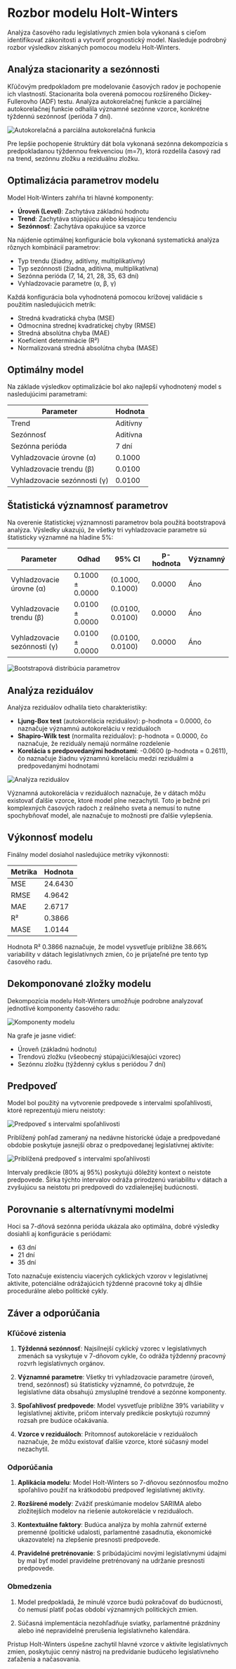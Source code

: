 # Rozbor modelu Holt-Winters

Analýza časového radu legislatívnych zmien bola vykonaná s cieľom identifikovať zákonitosti a vytvoriť prognostický model. Nasleduje podrobný rozbor výsledkov získaných pomocou modelu Holt-Winters.

## Analýza stacionarity a sezónnosti

Kľúčovým predpokladom pre modelovanie časových radov je pochopenie ich vlastností. Stacionarita bola overená pomocou rozšíreného Dickey-Fullerovho (ADF) testu. Analýza autokorelačnej funkcie a parciálnej autokorelačnej funkcie odhalila významné sezónne vzorce, konkrétne týždennú sezónnosť (perióda 7 dní).

![Autokorelačná a parciálna autokorelačná funkcia](../hw_results/acf_pacf_plot.png)

Pre lepšie pochopenie štruktúry dát bola vykonaná sezónna dekompozícia s predpokladanou týždennou frekvenciou (m=7), ktorá rozdelila časový rad na trend, sezónnu zložku a reziduálnu zložku.

## Optimalizácia parametrov modelu

Model Holt-Winters zahŕňa tri hlavné komponenty:
- **Úroveň (Level)**: Zachytáva základnú hodnotu 
- **Trend**: Zachytáva stúpajúcu alebo klesajúcu tendenciu
- **Sezónnosť**: Zachytáva opakujúce sa vzorce

Na nájdenie optimálnej konfigurácie bola vykonaná systematická analýza rôznych kombinácií parametrov:
- Typ trendu (žiadny, aditívny, multiplikatívny)
- Typ sezónnosti (žiadna, aditívna, multiplikatívna)
- Sezónna perióda (7, 14, 21, 28, 35, 63 dní)
- Vyhladzovacie parametre (α, β, γ)

Každá konfigurácia bola vyhodnotená pomocou krížovej validácie s použitím nasledujúcich metrík:
- Stredná kvadratická chyba (MSE)
- Odmocnina strednej kvadratickej chyby (RMSE)
- Stredná absolútna chyba (MAE)
- Koeficient determinácie (R²)
- Normalizovaná stredná absolútna chyba (MASE)

## Optimálny model

Na základe výsledkov optimalizácie bol ako najlepší vyhodnotený model s nasledujúcimi parametrami:

| Parameter | Hodnota |
|-----------|---------|
| Trend | Aditívny |
| Sezónnosť | Aditívna |
| Sezónna perióda | 7 dní |
| Vyhladzovacie úrovne (α) | 0.1000 |
| Vyhladzovacie trendu (β) | 0.0100 |
| Vyhladzovacie sezónnosti (γ) | 0.0100 |

## Štatistická významnosť parametrov

Na overenie štatistickej významnosti parametrov bola použitá bootstrapová analýza. Výsledky ukazujú, že všetky tri vyhladzovacie parametre sú štatisticky významné na hladine 5%:

| Parameter | Odhad | 95% CI | p-hodnota | Významný |
|-----------|-------|--------|-----------|----------|
| Vyhladzovacie úrovne (α) | 0.1000 ± 0.0000 | (0.1000, 0.1000) | 0.0000 | Áno |
| Vyhladzovacie trendu (β) | 0.0100 ± 0.0000 | (0.0100, 0.0100) | 0.0000 | Áno |
| Vyhladzovacie sezónnosti (γ) | 0.0100 ± 0.0000 | (0.0100, 0.0100) | 0.0000 | Áno |

![Bootstrapová distribúcia parametrov](../parameter_significance_bootstrap.png)

## Analýza reziduálov

Analýza reziduálov odhalila tieto charakteristiky:

- **Ljung-Box test** (autokorelácia reziduálov): p-hodnota = 0.0000, čo naznačuje významnú autokoreláciu v reziduáloch
- **Shapiro-Wilk test** (normalita reziduálov): p-hodnota = 0.0000, čo naznačuje, že reziduály nemajú normálne rozdelenie
- **Korelácia s predpovedanými hodnotami**: -0.0600 (p-hodnota = 0.2611), čo naznačuje žiadnu významnú koreláciu medzi reziduálmi a predpovedanými hodnotami

![Analýza reziduálov](../residual_analysis.png)

Významná autokorelácia v reziduáloch naznačuje, že v dátach môžu existovať ďalšie vzorce, ktoré model plne nezachytil. Toto je bežné pri komplexných časových radoch z reálneho sveta a nemusí to nutne spochybňovať model, ale naznačuje to možnosti pre ďalšie vylepšenia.

## Výkonnosť modelu

Finálny model dosiahol nasledujúce metriky výkonnosti:

| Metrika | Hodnota |
|---------|---------|
| MSE | 24.6430 |
| RMSE | 4.9642 |
| MAE | 2.6717 |
| R² | 0.3866 |
| MASE | 1.0144 |

Hodnota R² 0.3866 naznačuje, že model vysvetľuje približne 38.66% variability v dátach legislatívnych zmien, čo je prijateľné pre tento typ časového radu.

## Dekomponované zložky modelu

Dekompozícia modelu Holt-Winters umožňuje podrobne analyzovať jednotlivé komponenty časového radu:

![Komponenty modelu](../hw_results/components_plot.png)

Na grafe je jasne vidieť:
- Úroveň (základnú hodnotu)
- Trendovú zložku (všeobecný stúpajúci/klesajúci vzorec)
- Sezónnu zložku (týždenný cyklus s periódou 7 dní)

## Predpoveď

Model bol použitý na vytvorenie predpovede s intervalmi spoľahlivosti, ktoré reprezentujú mieru neistoty:

![Predpoveď s intervalmi spoľahlivosti](../hw_results/forecast_with_intervals.png)

Priblížený pohľad zameraný na nedávne historické údaje a predpovedané obdobie poskytuje jasnejší obraz o predpovedanej legislatívnej aktivite:

![Priblížená predpoveď s intervalmi spoľahlivosti](../hw_results/forecast_zoomed_with_intervals.png)

Intervaly predikcie (80% aj 95%) poskytujú dôležitý kontext o neistote predpovede. Šírka týchto intervalov odráža prirodzenú variabilitu v dátach a zvyšujúcu sa neistotu pri predpovedi do vzdialenejšej budúcnosti.

## Porovnanie s alternatívnymi modelmi

Hoci sa 7-dňová sezónna perióda ukázala ako optimálna, dobré výsledky dosiahli aj konfigurácie s periódami:
- 63 dní
- 21 dní
- 35 dní

Toto naznačuje existenciu viacerých cyklických vzorov v legislatívnej aktivite, potenciálne odrážajúcich týždenné pracovné toky aj dlhšie procedurálne alebo politické cykly.

## Záver a odporúčania

### Kľúčové zistenia

1. **Týždenná sezónnosť**: Najsilnejší cyklický vzorec v legislatívnych zmenách sa vyskytuje v 7-dňovom cykle, čo odráža týždenný pracovný rozvrh legislatívnych orgánov.

2. **Významné parametre**: Všetky tri vyhladzovacie parametre (úroveň, trend, sezónnosť) sú štatisticky významné, čo potvrdzuje, že legislatívne dáta obsahujú zmysluplné trendové a sezónne komponenty.

3. **Spoľahlivosť predpovede**: Model vysvetľuje približne 39% variability v legislatívnej aktivite, pričom intervaly predikcie poskytujú rozumný rozsah pre budúce očakávania.

4. **Vzorce v reziduáloch**: Prítomnosť autokorelácie v reziduáloch naznačuje, že môžu existovať ďalšie vzorce, ktoré súčasný model nezachytil.

### Odporúčania

1. **Aplikácia modelu**: Model Holt-Winters so 7-dňovou sezónnosťou možno spoľahlivo použiť na krátkodobú predpoveď legislatívnej aktivity.

2. **Rozšírené modely**: Zvážiť preskúmanie modelov SARIMA alebo zložitejších modelov na riešenie autokorelácie v reziduáloch.

3. **Kontextuálne faktory**: Budúca analýza by mohla zahrnúť externé premenné (politické udalosti, parlamentné zasadnutia, ekonomické ukazovatele) na zlepšenie presnosti predpovede.

4. **Pravidelné pretrénovanie**: S pribúdajúcimi novými legislatívnymi údajmi by mal byť model pravidelne pretrénovaný na udržanie presnosti predpovede.

### Obmedzenia

1. Model predpokladá, že minulé vzorce budú pokračovať do budúcnosti, čo nemusí platiť počas období významných politických zmien.

2. Súčasná implementácia nezohľadňuje sviatky, parlamentné prázdniny alebo iné nepravidelné prerušenia legislatívneho kalendára.

Prístup Holt-Winters úspešne zachytil hlavné vzorce v aktivite legislatívnych zmien, poskytujúc cenný nástroj na predvídanie budúceho legislatívneho zaťaženia a načasovania.
